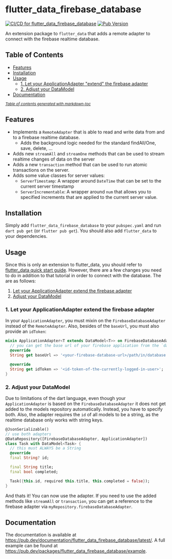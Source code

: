 # flutter_data_firebase_database
[![CI/CD for flutter_data_firebase_database](https://github.com/Skycoder42/flutter_data_extensions/actions/workflows/flutter_data_firebase_database.yaml/badge.svg)](https://github.com/Skycoder42/flutter_data_extensions/actions/workflows/flutter_data_firebase_database.yaml)
[![Pub Version](https://img.shields.io/pub/v/flutter_data_firebase_database)](https://pub.dev/packages/flutter_data_firebase_database)

An extension package to `flutter_data` that adds a remote adapter to connect with the firebase realtime database.

## Table of Contents
- [Features](#features)
- [Installation](#installation)
- [Usage](#usage)
  * [1. Let your ApplicationAdapter "extend" the firebase adapter](#1-let-your-applicationadapter-extend-the-firebase-adapter)
  * [2. Adjust your DataModel](#2-adjust-your-datamodel)
- [Documentation](#documentation)

<small><i><a href='http://ecotrust-canada.github.io/markdown-toc/'>Table of contents generated with markdown-toc</a></i></small>

## Features
- Implements a `RemoteAdapter` that is able to read and write data from and to a firebase realtime database.
  - Adds the background logic needed for the standard findAll/One, save, delete, ...
- Adds new `streamAll` and `streamOne` methods that can be used to stream realtime changes of data on the server
- Adds a new `transaction` method that can be used to run atomic transactions on the server.
- Adds some value classes for server values:
  - `ServerTimestamp`: A wrapper around `DateTime` that can be set to the current server timestamp
  - `ServerIncrementable`: A wrapper around `num` that allows you to specified increments that are applied to the
  current server value.

## Installation
Simply add `flutter_data_firebase_database` to your `pubspec.yaml` and run `dart pub get` (or `flutter pub get`).
You should also add `flutter_data` to your dependencies.

## Usage
Since this is only an extension to flutter_data, you should refer to
[flutter_data quick start guide](https://flutterdata.dev/docs/quickstart/). However, there are a few changes you
need to do in addition to that tutorial in order to connect with the database. The are as follows:

1. [Let your ApplicationAdapter extend the firebase adapter](#1-let-your-applicationadapter-extend-the-firebase-adapter)
2. [Adjust your DataModel](#2-adjust-your-datamodel)

### 1. Let your ApplicationAdapter extend the firebase adapter
In your `ApplicationAdapter`, you must mixin on the `FirebaseDatabaseAdapter` instead of the `RemoteAdapter`. Also,
besides of the `baseUrl`, you must also provide an `idToken`:

```dart
mixin ApplicationAdapter<T extends DataModel<T>> on FirebaseDatabaseAdapter<T> {
  // you can get the base url of your firebase application from the `databaseURL` value in the firebase config
  @override
  String get baseUrl => '<your-firebase-database-url>/path/in/database';

  @override
  String get idToken => '<id-token-of-the-currently-logged-in-user>';
}
```

### 2. Adjust your DataModel
Due to limitations of the dart language, even though your `ApplicationAdapter` is based on the `FirebaseDatabaseAdapter`
it does not get added to the models repository automatically. Instead, you have to specify both. Also, the adapter
requires the `id` of all models to be a string, as the realtime database only works with string keys.

```dart
@JsonSerializable()
// use both adapters
@DataRepository([FirebaseDatabaseAdapter, ApplicationAdapter])
class Task with DataModel<Task> {
  // this must ALWAYS be a String
  @override
  final String? id;

  final String title;
  final bool completed;

  Task({this.id, required this.title, this.completed = false});
}
```

And thats it! You can now use the adapter. If you need to use the added methods like `streamAll` or `transaction`, you
can get a reference to the firebase adapter via `myRepository.firebaseDatabaseAdapter`.

## Documentation
The documentation is available at https://pub.dev/documentation/flutter_data_firebase_database/latest/.
A full example can be found at https://pub.dev/packages/flutter_data_firebase_database/example.

